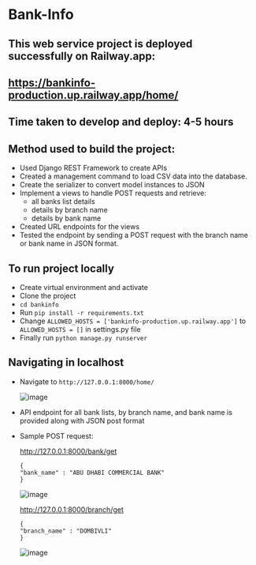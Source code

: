 # Bank-Info

## This web service project is deployed successfully on Railway.app: 
## https://bankinfo-production.up.railway.app/home/

## Time taken to develop and deploy: 4-5 hours

## Method used to build the project:
* Used Django REST Framework to create APIs
* Created a management command to load CSV data into the database.
* Create the serializer to convert model instances to JSON
* Implement a views to handle POST requests and retrieve:
  + all banks list details
  + details by branch name
  + details by bank name
* Created URL endpoints for the views
* Tested the endpoint by sending a POST request with the branch name or bank name in JSON format.

## To run project locally

* Create virtual environment and activate
* Clone the project
* ```cd bankinfo```
* Run ```pip install -r requirements.txt```
* Change ```ALLOWED_HOSTS = ['bankinfo-production.up.railway.app']``` to ```ALLOWED_HOSTS = []``` in settings.py file
* Finally run ```python manage.py runserver```

## Navigating in localhost

* Navigate to ```http://127.0.0.1:8000/home/```

  ![image](https://github.com/user-attachments/assets/b90dd860-3731-43cd-8c19-a276d7addcd9)

* API endpoint for all bank lists, by branch name, and bank name is provided along with JSON post format
* Sample POST request:

  http://127.0.0.1:8000/bank/get
  ```
  {
  "bank_name" : "ABU DHABI COMMERCIAL BANK"
  }
  ```
  ![image](https://github.com/user-attachments/assets/ea483cf0-7bda-4017-878b-53ba36575391)

  http://127.0.0.1:8000/branch/get
  ```
  {
  "branch_name" : "DOMBIVLI"
  }
  ```

  ![image](https://github.com/user-attachments/assets/07358f34-04f3-4f52-a34d-583483179acc)


  


